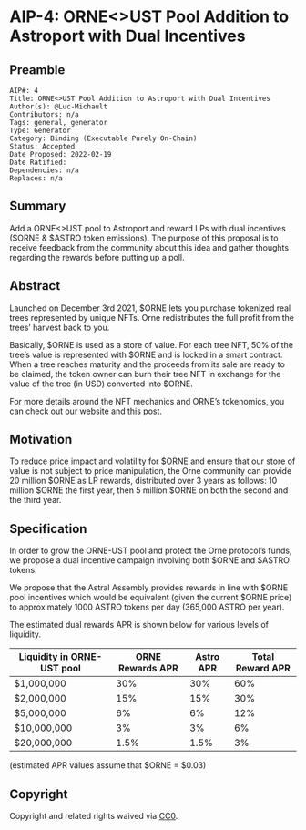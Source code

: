 # AIP-4: ORNE<>UST Pool Addition to Astroport with Dual Incentives

## Preamble

```
AIP#: 4
Title: ORNE<>UST Pool Addition to Astroport with Dual Incentives
Author(s): @Luc-Michault
Contributors: n/a
Tags: general, generator
Type: Generator
Category: Binding (Executable Purely On-Chain)
Status: Accepted
Date Proposed: 2022-02-19
Date Ratified: 
Dependencies: n/a
Replaces: n/a
```

## Summary

Add a ORNE<>UST pool to Astroport and reward LPs with dual incentives ($ORNE & $ASTRO token emissions). The purpose of this proposal is to receive feedback from the community about this idea and gather thoughts regarding the rewards before putting up a poll.

## Abstract

Launched on December 3rd 2021, $ORNE lets you purchase tokenized real trees represented by unique NFTs. Orne redistributes the full profit from the trees’ harvest back to you.

Basically, $ORNE is used as a store of value. For each tree NFT, 50% of the tree’s value is represented with $ORNE and is locked in a smart contract. When a tree reaches maturity and the proceeds from its sale are ready to be claimed, the token owner can burn their tree NFT in exchange for the value of the tree (in USD) converted into $ORNE.

For more details around the NFT mechanics and ORNE’s tokenomics, you can check out [our website](https://orne.io/) and [this post](https://medium.com/@orne/introduction-to-the-tokenomics-of-orne-5bba87dfa625).

## Motivation

To reduce price impact and volatility for $ORNE and ensure that our store of value is not subject to price manipulation, the Orne community can provide 20 million $ORNE as LP rewards, distributed over 3 years as follows: 10 million $ORNE the first year, then 5 million $ORNE on both the second and the third year.

## Specification

In order to grow the ORNE-UST pool and protect the Orne protocol’s funds, we propose a dual incentive campaign involving both $ORNE and $ASTRO tokens.

We propose that the Astral Assembly provides rewards in line with $ORNE pool incentives which would be equivalent (given the current $ORNE price) to approximately 1000 ASTRO tokens per day (365,000 ASTRO per year).

The estimated dual rewards APR is shown below for various levels of liquidity.

| Liquidity in ORNE-UST pool | ORNE Rewards APR | Astro APR | Total Reward APR |
|----------------------------|------------------|-----------|------------------|
| $1,000,000 | 30% | 30% | 60% |
| $2,000,000 | 15% | 15% | 30% |
| $5,000,000 | 6% | 6% | 12% |
| $10,000,000 | 3% | 3% | 6% |
| $20,000,000 | 1.5% | 1.5% | 3% |

(estimated APR values assume that $ORNE = $0.03)

## Copyright
Copyright and related rights waived via [CC0](https://creativecommons.org/publicdomain/zero/1.0/).
